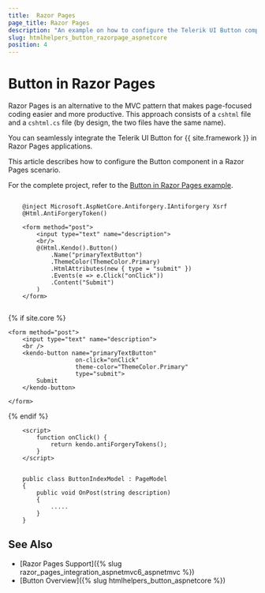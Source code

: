 ```yaml
---
title:  Razor Pages
page_title: Razor Pages
description: "An example on how to configure the Telerik UI Button component for {{ site.framework }} in a Razor Page."
slug: htmlhelpers_button_razorpage_aspnetcore
position: 4
---
```


# Button in Razor Pages

Razor Pages is an alternative to the MVC pattern that makes page-focused coding easier and more productive. This approach consists of a `cshtml` file and a `cshtml.cs` file (by design, the two files have the same name). 

You can seamlessly integrate the Telerik UI Button for {{ site.framework }} in Razor Pages applications.

This article describes how to configure the Button component in a Razor Pages scenario.

For the complete project, refer to the [Button in Razor Pages example](https://github.com/telerik/ui-for-aspnet-core-examples/blob/master/Telerik.Examples.RazorPages/Telerik.Examples.RazorPages/Pages/Button/ButtonIndex.cshtml).

```tab-HtmlHelper(csthml) 
       
    @inject Microsoft.AspNetCore.Antiforgery.IAntiforgery Xsrf
	@Html.AntiForgeryToken()
	
	<form method="post">
		<input type="text" name="description">
		<br/>
		@(Html.Kendo().Button()
			.Name("primaryTextButton")
			.ThemeColor(ThemeColor.Primary)
			.HtmlAttributes(new { type = "submit" })
			.Events(e => e.Click("onClick"))
			.Content("Submit")
		)
	</form>
	
```
{% if site.core %}
```TagHelper
<form method="post">
    <input type="text" name="description">
    <br />
    <kendo-button name="primaryTextButton"
                   on-click="onClick"
				   theme-color="ThemeColor.Primary"
                   type="submit">
        Submit
    </kendo-button>

</form>
```
{% endif %}
```script
	<script>
		function onClick() {
			return kendo.antiForgeryTokens();
		}
	</script>
```
```tab-PageModel(cshtml.cs)      

    public class ButtonIndexModel : PageModel
    { 
        public void OnPost(string description)
        {
			.....
        }
    }
```

## See Also

* [Razor Pages Support]({% slug razor_pages_integration_aspnetmvc6_aspnetmvc %})
* [Button Overview]({% slug htmlhelpers_button_aspnetcore %})

